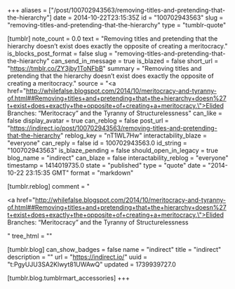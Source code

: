 +++
aliases = ["/post/100702943563/removing-titles-and-pretending-that-the-hierarchy"]
date = 2014-10-22T23:15:35Z
id = "100702943563"
slug = "removing-titles-and-pretending-that-the-hierarchy"
type = "tumblr-quote"

[tumblr]
note_count = 0.0
text = "Removing titles and pretending that the hierarchy doesn&rsquo;t exist does exactly the opposite of creating a meritocracy."
is_blocks_post_format = false
slug = "removing-titles-and-pretending-that-the-hierarchy"
can_send_in_message = true
is_blazed = false
short_url = "https://tmblr.co/ZY3jby1ToNFbB"
summary = "Removing titles and pretending that the hierarchy doesn’t exist does exactly the opposite of creating a meritocracy."
source = "<a href=\"http://whilefalse.blogspot.com/2014/10/meritocracy-and-tyranny-of.html##Removing+titles+and+pretending+that+the+hierarchy+doesn%27t+exist+does+exactly+the+opposite+of+creating+a+meritocracy.\">Elided Branches: &ldquo;Meritocracy&rdquo; and the Tyranny of Structurelessness</a>"
can_like = false
display_avatar = true
can_reblog = false
post_url = "https://indirect.io/post/100702943563/removing-titles-and-pretending-that-the-hierarchy"
reblog_key = "nT1WL7Hw"
interactability_blaze = "everyone"
can_reply = false
id = 100702943563.0
id_string = "100702943563"
is_blaze_pending = false
should_open_in_legacy = true
blog_name = "indirect"
can_blaze = false
interactability_reblog = "everyone"
timestamp = 1414019735.0
state = "published"
type = "quote"
date = "2014-10-22 23:15:35 GMT"
format = "markdown"

[tumblr.reblog]
comment = "<p><a href=\"http://whilefalse.blogspot.com/2014/10/meritocracy-and-tyranny-of.html##Removing+titles+and+pretending+that+the+hierarchy+doesn%27t+exist+does+exactly+the+opposite+of+creating+a+meritocracy.\">Elided Branches: “Meritocracy” and the Tyranny of Structurelessness</a></p>"
tree_html = ""

[tumblr.blog]
can_show_badges = false
name = "indirect"
title = "indirect"
description = ""
url = "https://indirect.io/"
uuid = "t:PgyUJU3SA2Klwyt81UWAwQ"
updated = 1739939727.0

[tumblr.blog.tumblrmart_accessories]
+++
